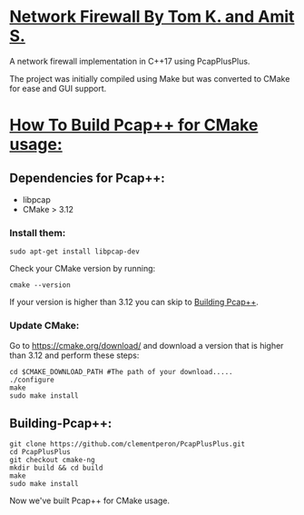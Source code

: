# <u> Network Firewall By Tom K. and Amit S.</u>

A network firewall implementation in C++17 using PcapPlusPlus.

The project was initially compiled using Make but was converted to CMake for ease and GUI support.

# <u>How To Build Pcap++ for CMake usage:</u>

## Dependencies for Pcap++:

- libpcap
- CMake > 3.12

### Install them:

```shell
sudo apt-get install libpcap-dev
```

Check your CMake version by running:

```shell
cmake --version
```

If your version is higher than 3.12 you can skip to [Building Pcap++](#building-pcap).

### Update CMake:

Go to https://cmake.org/download/ and download a version that is higher than 3.12 and perform these steps:

```shell
cd $CMAKE_DOWNLOAD_PATH #The path of your download.....
./configure
make
sudo make install
```

## Building-Pcap++:

```shell
git clone https://github.com/clementperon/PcapPlusPlus.git
cd PcapPlusPlus
git checkout cmake-ng
mkdir build && cd build
make
sudo make install
```

Now we've built Pcap++ for CMake usage.